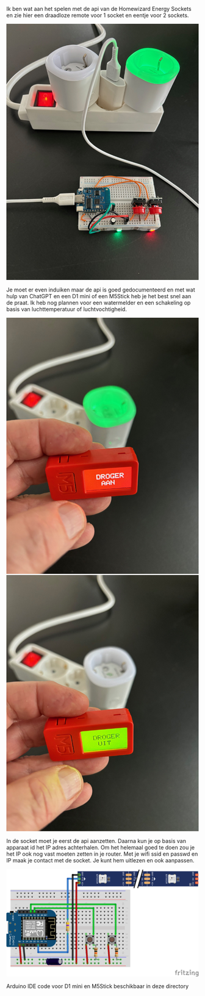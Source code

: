 Ik ben wat aan het spelen met de api van de Homewizard Energy Sockets en zie hier een draadloze remote voor 1 socket en eentje voor 2 sockets. 

![dual](https://github.com/gtmans/homewizard/blob/main/dual-small.png)

Je moet er even induiken maar de api is goed gedocumenteerd en met wat hulp van ChatGPT en een D1 mini of een M5Stick heb je het best snel aan de praat. 
Ik heb nog plannen voor een watermelder en een schakeling op basis van luchttemperatuur of luchtvochtigheid. 

![single](https://github.com/gtmans/homewizard/blob/main/single-small.png)
![single](https://github.com/gtmans/homewizard/blob/main/single2-small.png)

In de socket moet je eerst de api aanzetten. Daarna kun je op basis van apparaat id het IP adres achterhalen. Om het helemaal goed te doen zou je het IP ook nog vast moeten zetten in je router. 
Met je wifi ssid en passwd en IP maak je contact met de socket. Je kunt hem uitlezen en ook aanpassen. 

![schema](https://github.com/gtmans/homewizard/blob/main/api-SWITCH-DUAL_bb.png)

Arduino IDE code voor D1 mini en M5Stick beschikbaar in deze directory
